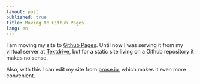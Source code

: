 ```yaml
---
layout: post
published: true
title: Moving to Github Pages
lang: en
---
```


I am moving my site to [Github Pages][]. Until now I was serving it
from my virtual server at [Textdrive][], but for a static site living
on a Github repository it makes no sense.

Also, with this I can edit my site from [prose.io][], which makes it
even more convenient.

[Textdrive]: http://textdrive.com/
[prose.io]: http://prose.io
[Github Pages]: http://pages.github.com/
